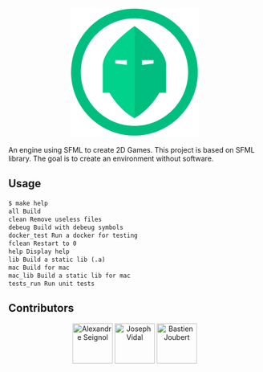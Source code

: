 <p  align="center">
	<img  src=".icon/256x256.png"/>
</p>

  
An engine using SFML to create 2D Games.
This project is based on SFML library.
The goal is to create an environment without software.

## Usage 
```console
$ make help
all Build
clean Remove useless files
debeug Build with debeug symbols
docker_test Run a docker for testing
fclean Restart to 0
help Display help
lib Build a static lib (.a)
mac Build for mac
mac_lib Build a static lib for mac
tests_run Run unit tests
```

## Contributors
<div align="center"><a href="https://github.com/Solarius66"><img src="https://avatars2.githubusercontent.com/u/39523301?s=460&v=4" title="Alexandre Seignol" width="80" height="80"></a> <a href="https://github.com/JosephVidal"><img src="https://avatars0.githubusercontent.com/u/36889421?s=460&v=4" title="Joseph Vidal" width="80" height="80"></a> <a href="https://github.com/bastienJoubert"><img src="https://avatars0.githubusercontent.com/u/28900405?s=460&v=4" title="Bastien Joubert" width="80" height="80"></a></div>
